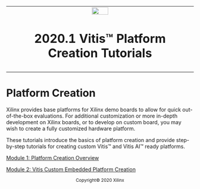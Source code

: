 <table class="sphinxhide">
 <tr>
   <td align="center"><img src="https://www.xilinx.com/content/dam/xilinx/imgs/press/media-kits/corporate/xilinx-logo.png" width="30%"/><h1>2020.1 Vitis™ Platform Creation Tutorials</h1>
   </td>
 </tr>
 <tr>
 <td>
 </td>
 </tr>
</table>

# Platform Creation

Xilinx provides base platforms for Xilinx demo boards to allow for quick out-of-the-box evaluations.
For additional customization or more in-depth development on Xilinx boards, or to develop on custom board,
you may wish to create a fully customized hardware platform.

These tutorials introduce the basics of platform creation and provide step-by-step tutorials for
creating custom Vitis&trade; and Vitis AI&trade; ready platforms.

[Module 1: Platform Creation Overview](./01-Overview/README.md)

[Module 2: Vitis Custom Embedded Platform Creation](./02-Edge-AI-ZCU104/README.md)

<p align="center"><sup>Copyright&copy; 2020 Xilinx</sup></p>
